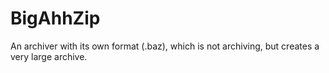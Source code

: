 # BigAhhZip
An archiver with its own format (.baz), which is not archiving, but creates a very large archive.
